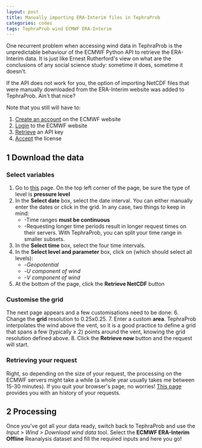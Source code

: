 ```yaml
---
layout: post
title: Manually importing ERA-Interim files in TephraProb
categories: codes
tags: TephraProb wind ECMWF ERA-Interim
---
```


One recurrent problem when accessing wind data in TephraProb is the unpredictable behaviour of the ECMWF Python API to retrieve the ERA-Interim data. It is just like Ernest Rutherford's view on what are the conclusions of any social science study: sometime it does, sometime it doesn't.

If the API does not work for you, the option of importing NetCDF files that were manually downloaded from the ERA-Interim website was added to TephraProb. Ain't that nice?

Note that you still will have to:
1. <a href="https://apps.ecmwf.int/registration/" target="_blank">Create an account</a> on the ECMWF website
2. <a href="https://apps.ecmwf.int/auth/login/" target="_blank">Login</a> to the ECMWF website
3. <a href="https://api.ecmwf.int/v1/key/" target="_blank">Retrieve</a> an API key
4. <a href="http://apps.ecmwf.int/datasets/licences/general/" target="_blank">Accept</a> the license


## 1 Download the data
### Select variables
1. Go to <a href="http://apps.ecmwf.int/datasets/data/interim-full-daily/levtype=pl/" target="_blank" class="tag">this</a> page. On the top left corner of the page, be sure the type of level is **pressure level**
2. In the **Select date** box, select the date interval. You can either manually enter the dates or click in the grid. In any case, two things to keep in mind:
	- -Time ranges **must be continuous**
	- -Requesting longer time periods result in longer request times on their servers. With TephraProb, you can split your time range in smaller subsets.
3. In the **Select time** box, select the four time intervals.
4. In the **Select level and parameter** box, click on (which should select all levels):
	- -*Geopotential*
	- -*U component of wind*
	- -*V component of wind*
5. At the bottom of the page, click the **Retrieve NetCDF** button

### Customise the grid
The next page appears and a few customisations need to be done:
6. Change the **grid** resolution to 0.25x0.25.
7. Enter a custom **area**. TephraProb interpolates the wind above the vent, so it is a good practice to define a grid that spans a few (typically ≥ 2) points around the vent, knowing the grid resolution defined above.
8. Click the **Retrieve now** button and the request will start.

### Retrieving your request
Right, so depending on the size of your request, the processing on the ECMWF servers might take a while (a whole year usually takes me between 15-30 minutes). If you quit your browser's page, no worries! <a href="http://apps.ecmwf.int/webmars/joblist/" target="_blank">This page</a> provides you with an history of your requests.



## 2 Processing
Once you've got all your data ready, switch back to TephraProb and use the *Input > Wind > Download wind data* tool. Select the **ECMWF ERA-Interim Offline** Reanalysis dataset and fill the required inputs and here you go!